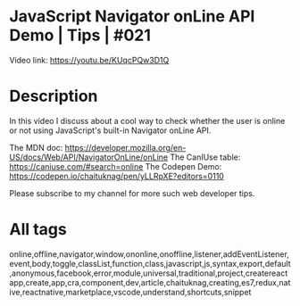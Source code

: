 # JavaScript Navigator onLine API Demo | Tips | #021

Video link: https://youtu.be/KUqcPQw3D1Q

# Description

In this video I discuss about a cool way to check whether the user is online or not using JavaScript's built-in Navigator onLine API.

The MDN doc: https://developer.mozilla.org/en-US/docs/Web/API/NavigatorOnLine/onLine
The CanIUse table: https://caniuse.com/#search=online
The Codepen Demo: https://codepen.io/chaituknag/pen/yLLRpXE?editors=0110

Please subscribe to my channel for more such web developer tips.

# All tags

online,offline,navigator,window,ononline,onoffline,listener,addEventListener,event,body,toggle,classList,function,class,javascript,js,syntax,export,default,anonymous,facebook,error,module,universal,traditional,project,createreactapp,create,app,cra,component,dev,article,chaituknag,creating,es7,redux,native,reactnative,marketplace,vscode,understand,shortcuts,snippet
